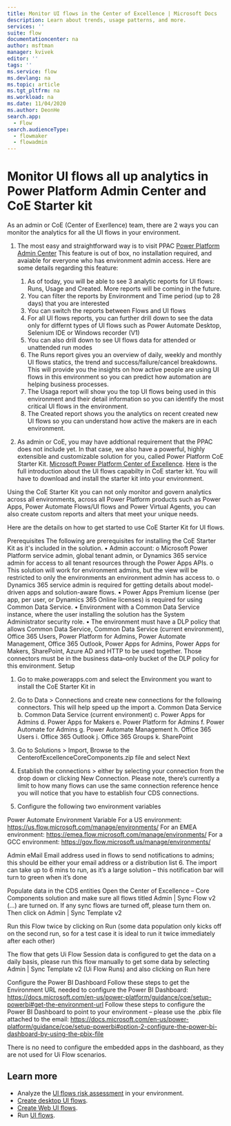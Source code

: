 ```yaml
---
title: Monitor UI flows in the Center of Excellence | Microsoft Docs
description: Learn about trends, usage patterns, and more.
services: ''
suite: flow
documentationcenter: na
author: msftman
manager: kvivek
editor: ''
tags: ''
ms.service: flow
ms.devlang: na
ms.topic: article
ms.tgt_pltfrm: na
ms.workload: na
ms.date: 11/04/2020
ms.author: DeonHe
search.app: 
  - Flow
search.audienceType: 
  - flowmaker
  - flowadmin
---
```


# Monitor UI flows all up analytics in Power Platform Admin Center and CoE Starter kit

As an admin or CoE (Center of Exerllence) team, there are 2 ways you can monitor the analytics for all the UI flows in your environment.

1. The most easy and straightforward way is to visit PPAC [Power Platform Admin Center](https://admin.powerplatform.microsoft.com/analytics/flow) 
This feature is out of box, no installation required, and avaiable for everyone who has environment admin access.
Here are some details regarding this feature:
    1) As of today, you will be able to see 3 analytic reports for UI flows: Runs, Usage and Created. More reports will be coming in the future. 
    2) You can filter the reports by Environment and Time period (up to 28 days) that you are interested
    3) You can switch the reports between Flows and UI flows
    4) For all UI flows reports, you can further drill down to see the data only for differnt types of UI flows such as Power Automate Desktop, Selenium IDE or Windows recorder (V1)
    5) You can also drill down to see UI flows data for attended or unattended run modes
    6) The Runs report gives you an overview of daily, weekly and monthly UI flows statics, the trend and success/failure/cancel breakdowns. This will provide you the insights on how active people are using UI flows in this environment so you can predict how automation are helping business processes.
    7) The Usaga report will show you the top UI flows being used in this environment and their detail information so you can identify the most critical UI flows in the environment.
    8) The Created report shows you the analytics on recent created new UI flows so you can understand how active the makers are in each environment. 
    
2. As admin or CoE, you may have addtional requirement that the PPAC does not include yet. In that case, we also have a powerful, highly extensible and customizable solution for you, called Power Platform CoE Starter Kit. [Microsoft Power Platform Center of Excellence](https://docs.microsoft.com/power-platform/guidance/coe/power-bi-monitor#ui-flows).
[Here](https://flow.microsoft.com/en-us/blog/power-automate-ui-flows-are-available-in-coe-starter-kit/) is the full introduction about the UI flows capabilty in CoE starter kit.
You will have to download and install the starter kit into your environment. 

Using the CoE Starter Kit you can not only monitor and govern analytics across all environments, across all Power Platform products such as Power Apps, Power Automate Flows/UI flows and Power Virtual Agents, you can also create custom reports and alters that meet your unique needs.

Here are the details on how to get started to use CoE Starter Kit for UI flows.

Prerequisites
The following are prerequisites for installing the CoE Starter Kit as it's included in the solution.
•	Admin account:
o	Microsoft Power Platform service admin, global tenant admin, or Dynamics 365 service admin for access to all tenant resources through the Power Apps APIs.
o	This solution will work for environment admins, but the view will be restricted to only the environments an environment admin has access to.
o	Dynamics 365 service admin is required for getting details about model-driven apps and solution-aware flows.
•	Power Apps Premium license (per app, per user, or Dynamics 365 Online licenses) is required for using Common Data Service.
•	Environment with a Common Data Service instance, where the user installing the solution has the System Administrator security role.
•	The environment must have a DLP policy that allows Common Data Service, Common Data Service (current environment), Office 365 Users, Power Platform for Admins, Power Automate Management, Office 365 Outlook, Power Apps for Admins, Power Apps for Makers, SharePoint, Azure AD and HTTP to be used together. Those connectors must be in the business data–only bucket of the DLP policy for this environment. 
Setup
1.	Go to make.powerapps.com and select the Environment you want to install the CoE Starter Kit in
2.	Go to Data > Connections and create new connections for the following connectors. This will help speed up the import 
a.	Common Data Service
b.	Common Data Service (current environment)
c.	Power Apps for Admins
d.	Power Apps for Makers
e.	Power Platform for Admins
f.	Power Automate for Admins
g.	Power Automate Management
h.	Office 365 Users
i.	Office 365 Outlook
j.	Office 365 Groups
k.	SharePoint

3.	Go to Solutions > Import, Browse to the CenterofExcellenceCoreComponents.zip file and select Next 
4.	Establish the connections > either by selecting your connection from the drop down or clicking New Connection. 
Please note, there’s currently a limit to how many flows can use the same connection reference hence you will notice that you have to establish four CDS connections. 
 
5.	Configure the following two environment variables

Power Automate Environment Variable	For a US environment: https://us.flow.microsoft.com/manage/environments/
For an EMEA environment: https://emea.flow.microsoft.com/manage/environments/
For a GCC environment: https://gov.flow.microsoft.us/manage/environments/

Admin eMail	Email address used in flows to send notifications to admins; this should be either your email address or a distribution list
6.	The import can take up to 6 mins to run, as it’s a large solution – this notification bar will turn to green when it’s done
 
Populate data in the CDS entities
Open the Center of Excellence – Core Components solution and make sure all flows titled Admin | Sync Flow v2 (…) are turned on. If any sync flows are turned off, please turn them on.
Then click on Admin | Sync Template v2
 
Run this Flow twice by clicking on Run (some data population only kicks off on the second run, so for a test case it is ideal to run it twice immediately after each other)
 

The flow that gets Ui Flow Session data is configured to get the data on a daily basis, please run this flow manually to get some data by selecting Admin | Sync Template v2 (Ui Flow Runs) and also clicking on Run here
 

Configure the Power BI Dashboard
Follow these steps to get the Environment URL needed to configure the Power BI Dashboard:
https://docs.microsoft.com/en-us/power-platform/guidance/coe/setup-powerbi#get-the-environment-url
Follow these steps to configure the Power BI Dashboard to point to your environment – please use the .pbix file attached to the email:
https://docs.microsoft.com/en-us/power-platform/guidance/coe/setup-powerbi#option-2-configure-the-power-bi-dashboard-by-using-the-pbix-file

There is no need to configure the embedded apps in the dashboard, as they are not used for Ui Flow scenarios. 



## Learn more

- Analyze the [UI flows risk assessment](https://docs.microsoft.com/power-platform/guidance/coe/power-bi-govern#ui-flows-risk-assessment) in your environment.
- [Create desktop UI flows](create-desktop.md).
- [Create Web UI flows](create-web.md).
- Run [UI flows](run-ui-flow.md).
